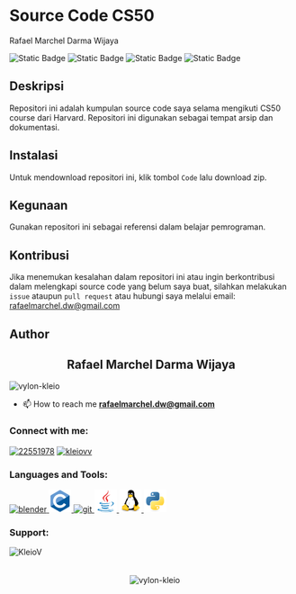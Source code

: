 # Source Code CS50
Rafael Marchel Darma Wijaya 

![Static Badge](https://img.shields.io/badge/Project%20Status-On%20Going-blue)
![Static Badge](https://img.shields.io/badge/License-MIT-brightgreen)
![Static Badge](https://img.shields.io/badge/Source-CS50%20Course-purple)
![Static Badge](https://img.shields.io/badge/Language-Indonesian-yellow)


## Deskripsi
Repositori ini adalah kumpulan source code saya selama mengikuti CS50 course dari Harvard. Repositori ini digunakan sebagai tempat arsip dan dokumentasi.

## Instalasi
Untuk mendownload repositori ini, klik tombol `Code` lalu download zip.

## Kegunaan
Gunakan repositori ini sebagai referensi dalam belajar pemrograman.

## Kontribusi
Jika menemukan kesalahan dalam repositori ini atau ingin berkontribusi dalam melengkapi source code yang belum saya buat, silahkan melakukan `issue` ataupun `pull request` atau hubungi saya melalui email: rafaelmarchel.dw@gmail.com

## Author
<h2 align="center">Rafael Marchel Darma Wijaya</h2>

<p align="left"> <img src="https://komarev.com/ghpvc/?username=vylon-kleio&label=Profile%20views&color=0e75b6&style=flat" alt="vylon-kleio" /> </p>

- 📫 How to reach me **rafaelmarchel.dw@gmail.com**

<h3 align="left">Connect with me:</h3>
<p align="left">
<a href="https://stackoverflow.com/users/22551978" target="blank"><img align="center" src="https://raw.githubusercontent.com/rahuldkjain/github-profile-readme-generator/master/src/images/icons/Social/stack-overflow.svg" alt="22551978" height="30" width="40" /></a>
<a href="https://instagram.com/kleiovv" target="blank"><img align="center" src="https://raw.githubusercontent.com/rahuldkjain/github-profile-readme-generator/master/src/images/icons/Social/instagram.svg" alt="kleiovv" height="30" width="40" /></a>
</p>

<h3 align="left">Languages and Tools:</h3>
<p align="left"> <a href="https://www.blender.org/" target="_blank" rel="noreferrer"> <img src="https://download.blender.org/branding/community/blender_community_badge_white.svg" alt="blender" width="40" height="40"/> </a> <a href="https://www.cprogramming.com/" target="_blank" rel="noreferrer"> <img src="https://raw.githubusercontent.com/devicons/devicon/master/icons/c/c-original.svg" alt="c" width="40" height="40"/> </a> <a href="https://git-scm.com/" target="_blank" rel="noreferrer"> <img src="https://www.vectorlogo.zone/logos/git-scm/git-scm-icon.svg" alt="git" width="40" height="40"/> </a> <a href="https://www.java.com" target="_blank" rel="noreferrer"> <img src="https://raw.githubusercontent.com/devicons/devicon/master/icons/java/java-original.svg" alt="java" width="40" height="40"/> </a> <a href="https://www.linux.org/" target="_blank" rel="noreferrer"> <img src="https://raw.githubusercontent.com/devicons/devicon/master/icons/linux/linux-original.svg" alt="linux" width="40" height="40"/> </a> <a href="https://www.python.org" target="_blank" rel="noreferrer"> <img src="https://raw.githubusercontent.com/devicons/devicon/master/icons/python/python-original.svg" alt="python" width="40" height="40"/> </a> </p>

<h3 align="left">Support:</h3>
<p><a href="https://ko-fi.com/KleioV"> <img align="left" src="https://cdn.ko-fi.com/cdn/kofi3.png?v=3" height="50" width="210" alt="KleioV" /></a></p><br><br>

<p>&nbsp;<img align="center" src="https://github-readme-stats.vercel.app/api?username=vylon-kleio&show_icons=true&locale=en" alt="vylon-kleio" /></p>
